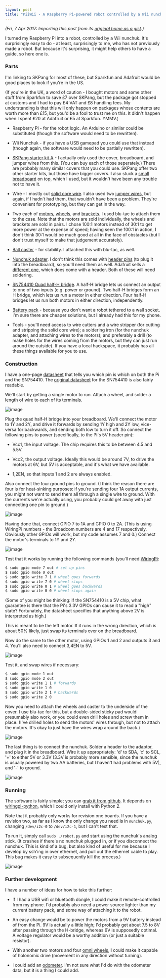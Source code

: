 ```yaml
---
layout: post
title: "PiiWii - A Raspberry Pi-powered robot controlled by a Wii nunchuck"
---
```

*(Fri, 7 Apr 2017: Importing this post from its [original home as a gist](https://gist.github.com/ChickenProp/3805370).)*

I turned my Raspberry Pi into a robot, controlled by a Wii nunchuk. It's surprisingly easy to do - at least, surprisingly to me, who has not previously made a robot. But because it's surprising, it might help others to have a guide, so here one is.

### Parts

I'm linking to SKPang for most of these, but Sparkfun and Adafruit would be good places to look if you're in the US.

(If you're in the UK, a word of caution - I bought motors and some other stuff from Sparkfun to save £7 over SKPang, but the package got stopped at customs and I had to pay £4 VAT and £8 handling fees. My understanding is that this will only happen on packages whose contents are worth more than £15, but you'd be a fool to trust me on this. It didn't happen when I spent £20 at Adafruit or £5 at Sparkfun. YMMV.)

* Raspberry Pi - for the robot logic. An Arduino or similar could be substituted (though the software would need to be rewritten).

* Wii Nunchuk - if you have a USB gamepad you could use that instead (though again, the software would need to be partially rewritten).

* [SKPang starter kit A](http://www.skpang.co.uk/catalog/starter-kita-for-raspberry-pi-pi-not-include-p-1070.html) - I actually only used the cover, breadboard, and jumper wires from this. (You can buy each of those seperately.) There are probably many similar covers that you could use. SKPang offer two other starter kits, but those have bigger covers. I also stuck a [small breadboard](http://www.skpang.co.uk/catalog/breadboard-300-contact-pack-of-2-p-1111.html) on top, which I used, but it wouldn't have been any trouble not to have it.

* Wire - I mostly cut [solid core wire](http://www.skpang.co.uk/catalog/solid-core-hookup-wire-red-p-648.html). I also used two [jumper wires](http://www.skpang.co.uk/catalog/jumper-wires-kit-mm-65pcs-p-386.html), but again, if I hadn't had them, that wouldn't have been a problem. They're convenient for prototyping, but they can get in the way.

* Two each of [motors](http://www.skpang.co.uk/catalog/1001-micro-metal-gearmotor-p-467.html), [wheels](http://www.skpang.co.uk/catalog/pololu-wheel-32x7mm-pair-white-p-462.html), and [brackets](http://www.skpang.co.uk/catalog/pololu-micro-metal-gearmotor-bracket-extended-pair-p-481.html). I used blu-tac to attach them to the case. Note that the motors are sold individually, the wheels and brackets are sold in pairs. I chose 100:1 motors instead of 30:1 to get more power at the expense of speed; having seen the 100:1 in action, I don't think 30:1 would be much good at all in the face of obstacles (but I don't trust myself to make that judgement accurately).

* [Ball caster](http://www.skpang.co.uk/catalog/pololu-ball-caster-with-38-metal-ball-p-464.html) - for stability. I attached this with blu-tac, as well.

* [Nunchuk adapter](https://www.sparkfun.com/products/9281). I don't think this comes with [header pins](http://www.skpang.co.uk/catalog/break-away-headers-straight-36-way-p-546.html) (to plug it into the breadboard), so you'll need them as well. Adafruit sells a [different one](http://www.adafruit.com/products/345), which does come with a header. Both of these will need soldering.

* [SN754410 Quad half-H bridge](http://www.skpang.co.uk/catalog/hbridge-motor-driver-1a-p-488.html). A half-H bridge lets us connect an output to one of two inputs (e.g. power or ground). Two half-H bridges form an H bridge, which lets us run a motor in either direction. Four half-H bridges let us run both motors in either direction, independently.

* [Battery pack](http://www.amazon.co.uk/gp/product/B0073F92OK/ref=oh_details_o00_s00_i00) - because you don't want a robot tethered to a wall socket. I'm sure there are cheaper solutions, but I already had this for my phone.

* Tools - you'll need access to wire cutters and a wire stripper (for cutting and stripping the solid core wire); a soldering iron (for the nunchuk adapter, and attaching wires to the motors); and preferably a drill (to make holes for the wires coming from the motors, but they can just run around the outside). If you have a local hackspace, it probably has all these things available for you to use.

### Construction

I have a one-page [datasheet](https://github.com/ChickenProp/credit-card-datasheets/blob/master/credit-card-datasheets.pdf?raw=true) that tells you which pin is which on both the Pi and the SN754410. The [original datasheet](http://www.sparkfun.com/datasheets/IC/SN754410.pdf) for the SN754410 is also fairly readable.

We'll start by getting a single motor to run. Attach a wheel, and solder a length of wire to each of its terminals.

![image](http://i.imgur.com/r6RS3h.jpg)

Plug the quad half-H bridge into your breadboard. We'll connect the motor to 1Y and 2Y, and drive it forwards by sending 1Y high and 2Y low, vice-versa for backwards, and sending both low to turn it off. So connect the following pins to power (specifically, to the Pi's 5V header pin):

* Vcc1, the input voltage. The chip requires this to be between 4.5 and 5.5V.

* Vcc2, the output voltage. Ideally this would be around 7V, to drive the motors at 6V, but 5V is acceptable, and it's what we have available.

* 1,2EN, so that inputs 1 and 2 are always enabled.

Also connect the four ground pins to ground. (I think the reason there are four is for heat-sinking purposes: if you're sending four 1A output currents, you might not want to send them all through a single wire to ground. With the currents we're actually using, you probably could get away with just connecting one pin to ground.)

![image](http://i.imgur.com/wsX0zh.jpg)

Having done that, connect GPIO 7 to 1A and GPIO 0 to 2A. (This is using WiringPi numbers - the Broadcom numbers are 4 and 17 respectively. Obviously other GPIOs will work, but my code assumes 7 and 0.) Connect the motor's terminals to 1Y and 2Y.

![image](http://i.imgur.com/YnCV4h.jpg)

Test that it works by running the following commands (you'll need [WiringPi](https://projects.drogon.net/raspberry-pi/wiringpi/download-and-install/):

```sh
$ sudo gpio mode 7 out # set up pins
$ sudo gpio mode 0 out
$ sudo gpio write 7 1 # wheel goes forwards
$ sudo gpio write 7 0 # wheel stops
$ sudo gpio write 0 1 # wheel goes backwards
$ sudo gpio write 0 0 # wheel stops again
```

(Some of you might be thinking: if the SN754410 is a 5V chip, what guarantee is there that the Pi's 3.3V GPIOs can cause it to read a "high" state? Fortunately, the datasheet specifies that anything above 2V is interpreted as high.)

This is meant to be the left motor. If it runs in the wrong direction, which is about 50% likely, just swap its terminals over on the breadboard.

Now do the same to the other motor, using GPIOs 1 and 2 and outputs 3 and 4. You'll also need to connect 3,4EN to 5V.

![image](http://i.imgur.com/9tzYLh.jpg)

Test it, and swap wires if necessary:

```sh
$ sudo gpio mode 1 out
$ sudo gpio mode 2 out
$ sudo gpio write 1 1 # forwards
$ sudo gpio write 1 0
$ sudo gpio write 2 1 # backwards
$ sudo gpio write 2 0
```

Now you need to attach the wheels and caster to the underside of the cover. I use blu-tac for this, but a double-sided sticky pad would presumably also work, or you could even drill holes and screw them in place. (I've drilled holes to send the motors' wires through, but not to attach the motors. It's okay to just have the wires wrap around the back.)

![image](http://i.imgur.com/NWzhMh.jpg)

The last thing is to connect the nunchuk. Solder a header to the adaptor, and plug it in the breadboard. Wire it up appropriately: 'd' to SDA, 'c' to SCL, '+' to either 5V or 3.3V (3.3V is probably more sensible, since the nunchuk is usually powered by two AA batteries, but I haven't had problems with 5V), and '-' to ground.

![image](http://i.imgur.com/rK4mHh.jpg)

### Running

The software is fairly simple; you can [grab it from github](https://github.com/ChickenProp/piiwii). It depends on [wiringpi-python](https://github.com/WiringPi/WiringPi-Python), which I could only install with Python 2.

Note that it probably only works for revision one boards. If you have a revision two, as far as I know the only change you need is in `nunchuk.py`, changing `/dev/i2c-0` to `/dev/i2c-1`, but I can't test that.

To run it, simply call `sudo ./robot.py` and start using the nunchuk's analog stick. (It crashes if there's no nunchuk plugged in, or if you disconnect the nunchuk. This is kind of a bug, but also kind of useful for me because I develop by ssh'ing in over ethernet, and pull out the ethernet cable to play. This bug makes it easy to subsequently kill the process.)

![image](http://i.imgur.com/mLqrJh.jpg)

### Further development

I have a number of ideas for how to take this further:

* If I had a USB wifi or bluetooth dongle, I could make it remote-controlled from my phone. I'd probably also need a power source lighter than my current battery pack, and some way of attaching it to the robot.

* An easy change would be to power the motors from a 9V battery instead of from the Pi. 9V is actually a little high; I'd probably get about 7.5 to 8V after passing through the H-bridge, whereas 6V is supposedly optimal. A voltage regulator would be a worthy addition (or just a suitable resistor).

* With another two motors and four [omni wheels](http://en.wikipedia.org/wiki/Omni_wheel), I could make it capable of holonomic drive (movement in any direction without turning).

* I could add an [odometer](http://blog.jgc.org/2012/09/conversion-of-cheap-optical-mouse-to.html). I'm not sure what I'd do with the odometer data, but it is a thing I could add.
